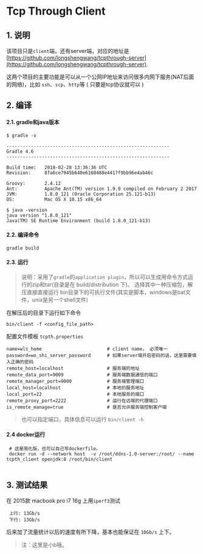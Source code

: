 # Tcp Through Client

## 1. 说明
该项目只是`client`端，还有server端，对应的地址是[https://github.com/longshengwang/tcpthrough-server](https://github.com/longshengwang/tcpthrough-server).

这两个项目的主要功能是可以从一个公网IP地址来访问很多内网下服务(NAT后面的网络)，比如 `ssh`、`scp`、`http`等 ( 只要是tcp协议就可以 )

## 2. 编译

#### 2.1. gradle和java版本 
```
$ gradle -v

------------------------------------------------------------
Gradle 4.6
------------------------------------------------------------

Build time:   2018-02-28 13:36:36 UTC
Revision:     8fa6ce7945b640e6168488e4417f9bb96e4ab46c

Groovy:       2.4.12
Ant:          Apache Ant(TM) version 1.9.9 compiled on February 2 2017
JVM:          1.8.0_121 (Oracle Corporation 25.121-b13)
OS:           Mac OS X 10.15 x86_64
 
$ java -version
java version "1.8.0_121"
Java(TM) SE Runtime Environment (build 1.8.0_121-b13)
```

#### 2.2. 编译命令
```
gradle build
```

#### 2.3. 运行
>说明：采用了`gradle`的`application plugin`，所以可以生成用命令方式运行的zip和tar(目录是在 build/distribution 下)。
选择其中一种压缩包，解压直接直接运行 bin目录下的可执行文件(其实是脚本，windows是bat文件，unix是另一个shell文件)



在解压后的目录下运行如下命令
```
bin/client -f <config_file_path>
```
配置文件模板
`tcpth.properties`

```
name=wls_home                        # client name， 必须唯一
password=wo_shi_server_password      # 如果server端开启密码的话，这里需要填入正确的密码 
remote_host=localhost                # 服务端的地址
remote_data_port=9009                # 服务端数据通信的端口
remote_manager_port=9000             # 服务端管理端口
local_host=localhost                 # 本地的服务地址
local_port=22                        # 本地服务的端口
remote_proxy_port=2222               # 运行在远端的代理端口
is_remote_manage=true                # 是否允许服务端控制客户端
```

> 也可以指定端口，具体信息可以运行 ```bin/client -h```

#### 2.4 docker运行
```
 # 这是简化版，也可以自己写dockerfile。 
 docker run -d --network host  -v /root/ddns-1.0-server:/root/ --name tcpth_client openjdk:8 /root/bin/client
 
```

## 3. 测试结果 
 在 2015款 macbook pro i7 16g 上用`iperf3`测试
```
 上行: 13Gb/s
 下行: 13Gb/s
```
后来加了流量统计以后的速度有所下降，基本也能保证在 `10Gb/s` 上下。

>注：这里是小b哦。
